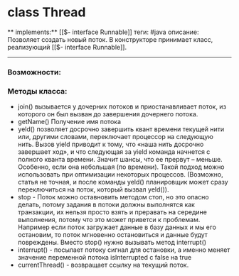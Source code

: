 # class Thread
** implements:** [[$- interface Runnable]]
теги: #java
описание: Позволяет создать новый поток. В конструкторе принимает класс, реализующий [[$- interface Runnable]].

---
### Возможности:

### Методы класса:
- join() вызывается у дочерних потоков и приостанавливает поток, из которого он был вызван до завершения дочернего потока.
- getName() Получение имя потока
- yeld() позволяет досрочно завершить квант времени текущей нити или, другими словами, переключает процессор на следующую нить. Вызов yield приводит к тому, что «наша нить досрочно завершает ход», и что следующая за yield команда начнется с полного кванта времени. Значит шансы, что ее прервут – меньше. Особенно, если она небольшая (по времени). Такой подход можно использовать при оптимизации некоторых процессов. (Возможно, статья не точная, и после команды yeld() планировщик может сразу переключиться на поток, который вызвал yeld()).
- stop - Поток можно оставновить методом стоп, но это опасно делать, потому задания в потоки должны выполнятся как транзакции, их нельзя просто взять и преравать на середине выполнения, потому что это может приветси к проблемам. Например если поток загружает данные в базу данных и мы его остановим, то поток мгновенно остановиться и данные будут повреждены. Вместо stop() нужно вызывать метод interrupt()
- interrupt() - посылает потоку сигнал для остановки, а именно меняет значение переменной потока isInterrupted с false на true
- currentThread() - возвращает ссылку на текущий поток.
